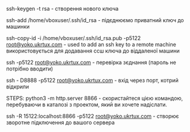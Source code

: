 ssh-keygen -t rsa - створення нового ключа

ssh-add /home/vboxuser/.ssh/id_rsa - підєднюємо приватний ключ до машинки

ssh-copy-id -i /home/vboxuser/.ssh/id_rsa.pub -p5122 root@yoko.ukrtux.com - used to add an ssh key to a remote machine використовується для додавання ссш ключа до
віддаленої машини

ssh -p5122 root@yoko.ukrtux.com - перевірка зєднання (пароль не потрібно вводити)

ssh - D8888 -p5122 root@yoko.ukrtux.com - вхід через порт, котрий відкрили



STEPS: python3 -m http.server 8866 - скористайтеся цією командою, перебуваючи в каталозі з проектом, який ви хочете надіслати.

ssh -R 15122:localhost:8866 -p5122 root@yoko.ukrtux.com - створює зворотне підключення до вашого сервера
